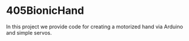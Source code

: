 # 405BionicHand
In this project we provide code for creating a motorized hand via Arduino and simple servos. 

